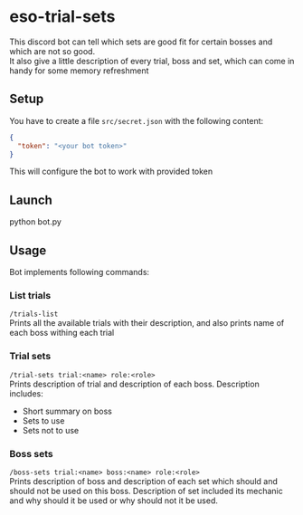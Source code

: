 # eso-trial-sets

This discord bot can tell which sets are good fit for certain bosses and which are not so good.  
It also give a little description of every trial, boss and set, which can come in handy for some memory refreshment

## Setup

You have to create a file `src/secret.json` with the following content:
```json
{
  "token": "<your bot token>"
}
```
This will configure the bot to work with provided token

## Launch

python bot.py

## Usage

Bot implements following commands:

### List trials
`/trials-list`  
Prints all the available trials with their description, and also prints name of each boss withing each trial

### Trial sets
`/trial-sets trial:<name> role:<role>`  
Prints description of trial and description of each boss. Description includes:
* Short summary on boss
* Sets to use
* Sets not to use

### Boss sets
`/boss-sets trial:<name> boss:<name> role:<role>`  
Prints description of boss and description of each set which should and should not be used on this boss.
Description of set included its mechanic and why should it be used or why should not it be used.
